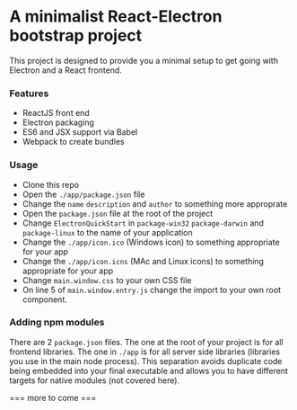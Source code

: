 # A minimalist React-Electron bootstrap project

This project is designed to provide you a minimal setup to get going with Electron and a React frontend.

### Features

* ReactJS front end
* Electron packaging
* ES6 and JSX support via Babel
* Webpack to create bundles

### Usage

* Clone this repo
* Open the `./app/package.json` file
* Change the `name` `description` and `author` to something more approprate
* Open the `package.json` file at the root of the project
* Change `ElectronQuickStart` in `package-win32` `package-darwin` and `package-linux` to the name of your application
* Change the `./app/icon.ico` (Windows icon) to something appropriate for your app
* Change the `./app/icon.icns` (MAc and Linux icons) to something appropriate for your app
* Change `main.window.css` to your own CSS file
* On line 5 of `main.window.entry.js` change the import to your own root component.

### Adding npm modules

There are 2 `package.json` files.  The one at the root of your project is for all frontend libraries.  The one in `./app` is for all server side libraries (libraries you use in the main node process).  This separation avoids duplicate code being embedded into your final executable and allows you to have different targets for native modules (not covered here).

=== more to come ===
